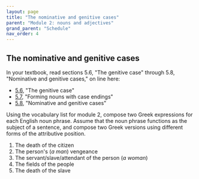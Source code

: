 ```yaml
---
layout: page
title: "The nominative and genitive cases"
parent: "Module 2: nouns and adjectives"
grand_parent: "Schedule"
nav_order: 4
---
```



## The nominative and genitive cases

In your textbook, read sections 5.6, "The genitive case" through 5.8, "Nominative and genitive cases," on line here:

- [5.6](https://hellenike.github.io/textbook/topics/module2/genitive-case/), "The genitive case"
- [5.7](https://hellenike.github.io/textbook/topics/module2/forming-nouns/), "Forming nouns with case endings"
- [5.8](https://hellenike.github.io/textbook/topics/module2/nom-gen-endings/), "Nominative and genitive cases"


Using the vocabulary  list for module 2, compose two Greek expressions for each English noun phrase. Assume that the noun phrase functions as the subject of a sentence, and compose two Greek versions using different forms of the attributive position. 

1.  The death of the citizen
2.  The person's (*a man*) vengeance
3. The servant/slave/attendant of the person (*a woman*)
4. The fields of the people
5. The death of the slave

